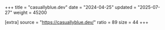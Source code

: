 +++
title = "casuallyblue.dev"
date = "2024-04-25"
updated = "2025-07-27"
weight = 45200

[extra]
source = "https://casuallyblue.dev/"
ratio = 89
size = 44
+++
